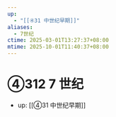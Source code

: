 ```yaml
---
up:
  - "[[④31 中世纪早期]]"
aliases:
  - 7世纪
ctime: 2025-03-01T13:27:37+08:00
mtime: 2025-10-01T11:40:37+08:00
---
```


# ④312 7 世纪

- up: [[④31 中世纪早期]]
